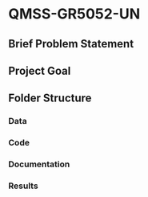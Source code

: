 # QMSS-GR5052-UN

## Brief Problem Statement 

## Project Goal

## Folder Structure

### Data

### Code

### Documentation

### Results
